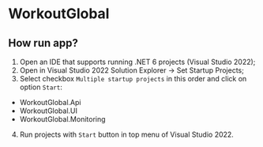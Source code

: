 # WorkoutGlobal

## How run app?

1. Open an IDE that supports running .NET 6 projects (Visual Studio 2022);
2. Open in Visual Studio 2022 Solution Explorer -> Set Startup Projects;
3. Select checkbox `Multiple startup projects` in this order and click on option `Start`:
- WorkoutGlobal.Api
- WorkoutGlobal.UI
- WorkoutGlobal.Monitoring
4. Run projects with `Start` button in top menu of Visual Studio 2022.
